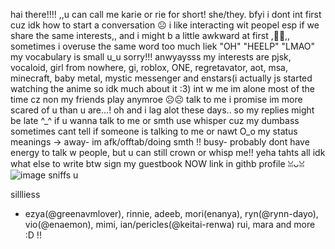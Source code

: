hai there!!!! ,,u can call me karie or rie for short! she/they. bfyi i dont int first cuz idk how to start a conversation ☹︎ i like interacting wit peopel esp if we share the same interests,, and i might b a little awkward at first ,🙏🙏,, sometimes i overuse the same word too much liek "OH" "HEELP" "LMAO" my vocabulary is small u_u sorry!!! anwyaysss my interests are pjsk, vocaloid, girl from nowhere, gi, roblox, ONE, regretavator, aot, msa, minecraft, baby metal, mystic messenger and enstars(i actually js started watching the anime so idk much about it :3)
int w me im alone most of the time cz non my friends play anymroe ☹️☹️ talk to me i promise im more scared of u than u are…! oh and i lag alot these days.. so my replies might be late ^_^ if u wanna talk to me or smth use whisper cuz my dumbass sometimes cant tell if someone is talking to me or nawt O_o my status meanings → away- im afk/offtab/doing smth !! busy- probably dont have energy to talk w people, but u can still crown or whisp me!! yeha tahts all idk what else to write btw sign my guestbook NOW link in githb profile ꈍᴗꈍ
 ![image](https://github.com/KAITO-V1/KAITO-V1/assets/123318172/1331cf37-e319-4931-8c8b-bc22ea20747a)
sniffs u

sillliess

- ezya(@greenavmlover), rinnie, adeeb, mori(enanya), ryn(@rynn-dayo), vio(@enaemon), mimi, ian/pericles(@keitai-renwa) rui, mara and more :D !! 


